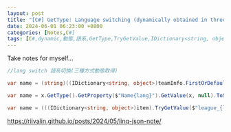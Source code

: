 ```yaml
---
layout: post
title: "[C#] GetType: Language switching (dynamically obtained in three ways)"
date: 2024-06-01 06:23:00 +0800
categories: [Notes,C#]
tags: [C#,dynamic,動態,語系,GetType,TryGetValue,IDictionary<string, object>,Dictionary, GetProperty]
---
```



Take notes for myself…

```c#
//lang switch 語系切換(三種方式動態取得)

var name = (string)((IDictionary<string, object>)teamInfo.FirstOrDefault())[$"name_{lang}"] ?? teamInfo.FirstOrDefault().name_en;

var name = x.GetType().GetProperty($"Name{lang}").GetValue(x, null).ToString();

var name = (((IDictionary<string, object>)item).TryGetValue($"league_{lang}", out var value)) ? value : item.name_en;
```


<https://riivalin.github.io/posts/2024/05/linq-json-note/>